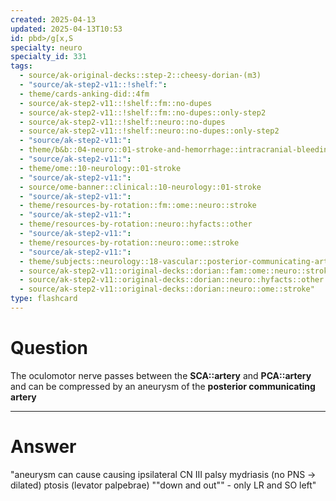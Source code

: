 ```yaml
---
created: 2025-04-13
updated: 2025-04-13T10:53
id: pbd>/g[x,S
specialty: neuro
specialty_id: 331
tags:
  - source/ak-original-decks::step-2::cheesy-dorian-(m3)
  - "source/ak-step2-v11::!shelf:": 
  - theme/cards-anking-did::4fm
  - source/ak-step2-v11::!shelf::fm::no-dupes
  - source/ak-step2-v11::!shelf::fm::no-dupes::only-step2
  - source/ak-step2-v11::!shelf::neuro::no-dupes
  - source/ak-step2-v11::!shelf::neuro::no-dupes::only-step2
  - "source/ak-step2-v11:": 
  - theme/b&b::04-neuro::01-stroke-and-hemorrhage::intracranial-bleeding
  - "source/ak-step2-v11:": 
  - theme/ome::10-neurology::01-stroke
  - "source/ak-step2-v11:": 
  - source/ome-banner::clinical::10-neurology::01-stroke
  - "source/ak-step2-v11:": 
  - theme/resources-by-rotation::fm::ome::neuro::stroke
  - "source/ak-step2-v11:": 
  - theme/resources-by-rotation::neuro::hyfacts::other
  - "source/ak-step2-v11:": 
  - theme/resources-by-rotation::neuro::ome::stroke
  - "source/ak-step2-v11:": 
  - theme/subjects::neurology::18-vascular::posterior-communicating-artery-aneurysm
  - source/ak-step2-v11::original-decks::dorian::fam::ome::neuro::stroke
  - source/ak-step2-v11::original-decks::dorian::neuro::hyfacts::other
  - source/ak-step2-v11::original-decks::dorian::neuro::ome::stroke"
type: flashcard
---
```


# Question
The oculomotor nerve passes between the **SCA::artery** and **PCA::artery** and can be compressed by an aneurysm of the **posterior communicating artery**

---

# Answer
"aneurysm can cause causing ipsilateral CN III palsy mydriasis (no PNS → dilated) ptosis (levator palpebrae) ""down and out"" - only LR and SO left"